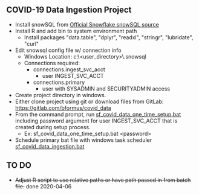 ## COVID-19 Data Ingestion Project

- Install snowSQL from [Official Snowflake snowSQL source](https://docs.snowflake.com/en/user-guide/snowsql-install-config.html#installing-snowsql)
- Install R and add bin to system environment path
	- Install packages "data.table", "dplyr", "readxl", "stringr", "lubridate", "curl"
- Edit snowsql config file w/ connection info
	- Windows Location: c:\\<user_directory>\\.snowsql
	- Connections required: 
		- connections.ingest_svc_acct  
			- user INGEST_SVC_ACCT  
		- connections.primary  
			- user with SYSADMIN and SECURITYADMIN access  
- Create project directory in windows.
- Either clone project using git or download files from GitLab: https://gitlab.com/bformus/covid_data
- From the command prompt, run [sf_covid_data_one_time_setup.bat](./sf_covid_data_one_time_setup.bat) including password argument for user INGEST_SVC_ACCT that is created during setup process.  
	- Ex: sf_covid_data_one_time_setup.bat \<password\>
- Schedule primary bat file with windows task scheduler [sf_covid_data_ingestion.bat](./sf_covid_data_ingestion.bat)

## TO DO
- ~~Adjust R script to use relative paths or have path passed in from batch file.~~ done 2020-04-06